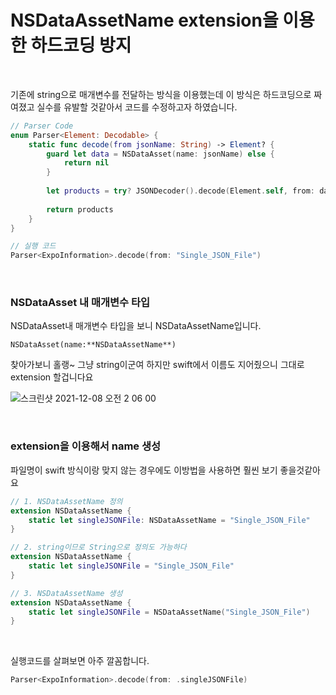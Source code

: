 # NSDataAssetName extension을 이용한 하드코딩 방지

<br/>

기존에 string으로 매개변수를 전달하는 방식을 이용했는데 이 방식은 하드코딩으로 짜여졌고 실수를 유발할 것같아서 코드를 수정하고자 하였습니다.

```swift
// Parser Code
enum Parser<Element: Decodable> {
    static func decode(from jsonName: String) -> Element? {
        guard let data = NSDataAsset(name: jsonName) else {
            return nil
        }
        
        let products = try? JSONDecoder().decode(Element.self, from: data.data)
        
        return products
    }
}

// 실행 코드
Parser<ExpoInformation>.decode(from: "Single_JSON_File")
```

<br/>

### NSDataAsset 내 매개변수 타입

NSDataAsset내 매개변수 타입을 보니 NSDataAssetName입니다.

`NSDataAsset(name:**NSDataAssetName**)`

찾아가보니 홀랭~ 그냥 string이군여 하지만 swift에서 이름도 지어줬으니 그대로 extension 할겁니다요

![스크린샷 2021-12-08 오전 2 06 00](https://user-images.githubusercontent.com/40068674/145075202-a39119cd-5ae4-443f-8cfc-d66547364bf7.png)

<br/>

### extension을 이용해서 name 생성

파일명이 swift 방식이랑 맞지 않는 경우에도 이방법을 사용하면 훨씬 보기 좋을것같아요

```swift
// 1. NSDataAssetName 정의
extension NSDataAssetName {
    static let singleJSONFile: NSDataAssetName = "Single_JSON_File"
}

// 2. string이므로 String으로 정의도 가능하다
extension NSDataAssetName {
    static let singleJSONFile = "Single_JSON_File"
}

// 3. NSDataAssetName 생성
extension NSDataAssetName {
    static let singleJSONFile = NSDataAssetName("Single_JSON_File")
}
```

<br/>

실행코드를 살펴보면 아주 깔꼼합니다.

```swift
Parser<ExpoInformation>.decode(from: .singleJSONFile)
```

